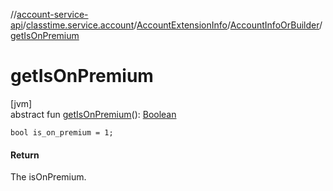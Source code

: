 //[account-service-api](../../../../index.md)/[classtime.service.account](../../index.md)/[AccountExtensionInfo](../index.md)/[AccountInfoOrBuilder](index.md)/[getIsOnPremium](get-is-on-premium.md)

# getIsOnPremium

[jvm]\
abstract fun [getIsOnPremium](get-is-on-premium.md)(): [Boolean](https://kotlinlang.org/api/latest/jvm/stdlib/kotlin/-boolean/index.html)

`bool is_on_premium = 1;`

#### Return

The isOnPremium.
